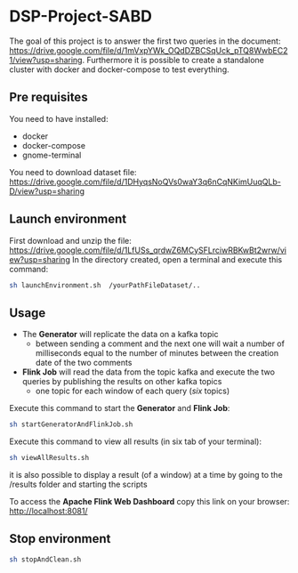 # DSP-Project-SABD

The goal of this project is to answer the first two queries in the document: <https://drive.google.com/file/d/1mVxpYWk_OQdDZBCSqUck_pTQ8WwbEC21/view?usp=sharing>.
Furthermore it is possible to create a standalone cluster with docker and docker-compose to test everything.

## Pre requisites
You need to have installed:
* docker
* docker-compose
* gnome-terminal

You need to download dataset file:
<https://drive.google.com/file/d/1DHyqsNoQVs0waY3q6nCqNKimUuqQLb-D/view?usp=sharing>

## Launch environment
First download and unzip the file: <https://drive.google.com/file/d/1LfUSs_qrdwZ6MCySFLrciwRBKwBt2wrw/view?usp=sharing>
In the directory created, open a terminal and execute this command:
```bash
sh launchEnvironment.sh  /yourPathFileDataset/..
```

## Usage
* The **Generator** will replicate the data on a kafka topic
  * between sending a comment and the next one will wait a number of milliseconds equal to the number of minutes between the creation date of the two comments
* **Flink Job** will read the data from the topic kafka and execute the two queries by publishing the results on other kafka topics 
  * one topic for each window of each query (*six* topics)
  
Execute this command to start the **Generator** and **Flink Job**: 
```bash
sh startGeneratorAndFlinkJob.sh
```
Execute this command to view all results (in six tab of your terminal):
```bash
sh viewAllResults.sh
```
it is also possible to display a result (of a window) at a time by going to the /results folder and starting the scripts

To access the **Apache Flink Web Dashboard** copy this link on your browser: 
<http://localhost:8081/> 


## Stop environment
```bash
sh stopAndClean.sh
```
